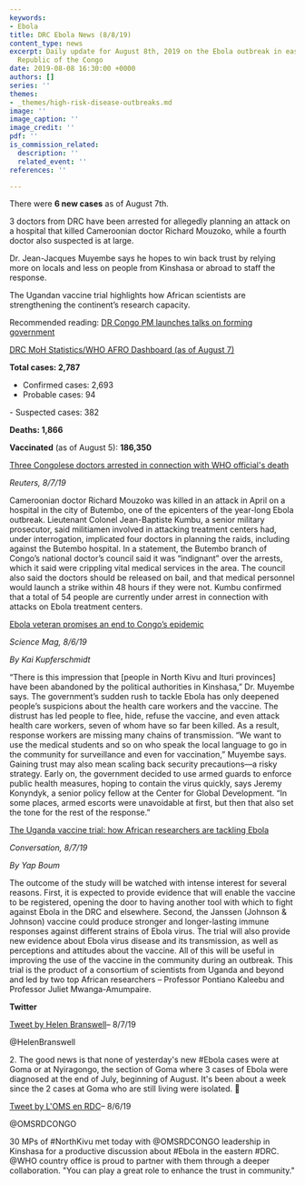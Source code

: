 ```yaml
---
keywords:
- Ebola
title: DRC Ebola News (8/8/19)
content_type: news
excerpt: Daily update for August 8th, 2019 on the Ebola outbreak in eastern Democratic
  Republic of the Congo
date: 2019-08-08 16:30:00 +0000
authors: []
series: ''
themes:
- _themes/high-risk-disease-outbreaks.md
image: ''
image_caption: ''
image_credit: ''
pdf: ''
is_commission_related:
  description: ''
  related_event: ''
references: ''

---
```

There were **6 new cases** as of August 7th.

3 doctors from DRC have been arrested for allegedly planning an attack on a hospital that killed Cameroonian doctor Richard Mouzoko, while a fourth doctor also suspected is at large.

Dr. Jean-Jacques Muyembe says he hopes to win back trust by relying more on locals and less on people from Kinshasa or abroad to staff the response.

The Ugandan vaccine trial highlights how African scientists are strengthening the continent’s research capacity.

Recommended reading: [DR Congo PM launches talks on forming government](https://www.theeastafrican.co.ke/news/africa/DR-Congo-PM-launches-talks-on-forming-government/4552902-5227214-naku85z/index.html)

[DRC MoH Statistics/WHO AFRO Dashboard (as of August 7)](https://who.maps.arcgis.com/apps/opsdashboard/index.html#/e70c3804f6044652bc37cce7d8fcef6c)

**Total cases: 2,787**  
 - Confirmed cases: 2,693  
 - Probable cases: 94

\- Suspected cases: 382

**Deaths: 1,866**

**Vaccinated** (as of August 5): **186,350**

[Three Congolese doctors arrested in connection with WHO official's death](https://www.reuters.com/article/us-health-ebola-congo/three-congolese-doctors-arrested-in-connection-with-who-officials-death-idUSKCN1UX2II?utm_source=Global+Health+NOW+Main+List&utm_campaign=e2c609cdb0-EMAIL_CAMPAIGN_2019_08_07_01_16&utm_medium=email&utm_term=0_8d0d062dbd-e2c609cdb0-2888645)

_Reuters, 8/7/19_

Cameroonian doctor Richard Mouzoko was killed in an attack in April on a hospital in the city of Butembo, one of the epicenters of the year-long Ebola outbreak. Lieutenant Colonel Jean-Baptiste Kumbu, a senior military prosecutor, said militiamen involved in attacking treatment centers had, under interrogation, implicated four doctors in planning the raids, including against the Butembo hospital. In a statement, the Butembo branch of Congo’s national doctor’s council said it was “indignant” over the arrests, which it said were crippling vital medical services in the area. The council also said the doctors should be released on bail, and that medical personnel would launch a strike within 48 hours if they were not. Kumbu confirmed that a total of 54 people are currently under arrest in connection with attacks on Ebola treatment centers.

[Ebola veteran promises an end to Congo’s epidemic](https://www.sciencemag.org/news/2019/08/ebola-veteran-promises-end-congo-s-epidemic)

_Science Mag, 8/6/19_

_By Kai Kupferschmidt_

“There is this impression that \[people in North Kivu and Ituri provinces\] have been abandoned by the political authorities in Kinshasa,” Dr. Muyembe says. The government’s sudden rush to tackle Ebola has only deepened people’s suspicions about the health care workers and the vaccine. The distrust has led people to flee, hide, refuse the vaccine, and even attack health care workers, seven of whom have so far been killed. As a result, response workers are missing many chains of transmission. “We want to use the medical students and so on who speak the local language to go in the community for surveillance and even for vaccination,” Muyembe says. Gaining trust may also mean scaling back security precautions—a risky strategy. Early on, the government decided to use armed guards to enforce public health measures, hoping to contain the virus quickly, says Jeremy Konyndyk, a senior policy fellow at the Center for Global Development. “In some places, armed escorts were unavoidable at first, but then that also set the tone for the rest of the response.”

[The Uganda vaccine trial: how African researchers are tackling Ebola](https://theconversation.com/the-uganda-vaccine-trial-how-african-researchers-are-tackling-ebola-121517)

_Conversation, 8/7/19_

_By Yap Boum_

The outcome of the study will be watched with intense interest for several reasons. First, it is expected to provide evidence that will enable the vaccine to be registered, opening the door to having another tool with which to fight against Ebola in the DRC and elsewhere. Second, the Janssen (Johnson & Johnson) vaccine could produce stronger and longer-lasting immune responses against different strains of Ebola virus. The trial will also provide new evidence about Ebola virus disease and its transmission, as well as perceptions and attitudes about the vaccine. All of this will be useful in improving the use of the vaccine in the community during an outbreak. This trial is the product of a consortium of scientists from Uganda and beyond and led by two top African researchers – Professor Pontiano Kaleebu and Professor Juliet Mwanga-Amumpaire.

**Twitter**

[Tweet by Helen Branswell](https://twitter.com/HelenBranswell/status/1159269500140883970)– 8/7/19

@HelenBranswell

2\. The good news is that none of yesterday's new #Ebola cases were at Goma or at Nyiragongo, the section of Goma where 3 cases of Ebola were diagnosed at the end of July, beginning of August. It's been about a week since the 2 cases at Goma who are still living were isolated. 🤞

[Tweet by L'OMS en RDC](https://twitter.com/OMSRDCONGO/status/1158783559773184003)– 8/6/19

@OMSRDCONGO

30 MPs of #NorthKivu met today with @OMSRDCONGO leadership in Kinshasa for a productive discussion about #Ebola in the eastern #DRC. @WHO country office is proud to partner with them through a deeper collaboration. "You can play a great role to enhance the trust in community."